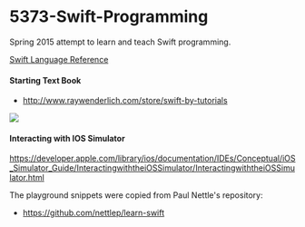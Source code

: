 5373-Swift-Programming
======================

Spring 2015 attempt to learn and teach Swift programming.

[Swift Language Reference](https://developer.apple.com/library/ios/documentation/Swift/Conceptual/Swift_Programming_Language/TheBasics.html#//apple_ref/doc/uid/TP40014097-CH3-XID_0)

#### Starting Text Book

- http://www.raywenderlich.com/store/swift-by-tutorials

![](http://cdn2.raywenderlich.com/wp-content/themes/raywenderlich/images/store/Swift-PDF-phones-640.png)


#### Interacting with IOS Simulator

https://developer.apple.com/library/ios/documentation/IDEs/Conceptual/iOS_Simulator_Guide/InteractingwiththeiOSSimulator/InteractingwiththeiOSSimulator.html

The playground snippets were copied from Paul Nettle's repository: 

- https://github.com/nettlep/learn-swift
